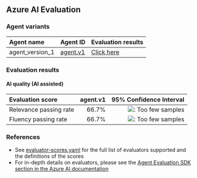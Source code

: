 ## Azure AI Evaluation 

### Agent variants

| Agent name | Agent ID | Evaluation results |
|:-----------|:---------|:-------------------|
| agent_version_1 | [agent.v1](https://ai-url/agent.v1 "") | [Click here](test_url_1 "") |

### Evaluation results

#### AI quality (AI assisted)

| Evaluation score       |   agent.v1 |                                                                                                           95% Confidence Interval |
|:-----------------------|-----------:|----------------------------------------------------------------------------------------------------------------------------------:|
| Relevance passing rate |      66.7% | ![: Too few samples](https://img.shields.io/badge/-Too%20few%20samples-e6e6e3 "Too few samples to determine confidence interval") |
| Fluency passing rate   |      66.7% | ![: Too few samples](https://img.shields.io/badge/-Too%20few%20samples-e6e6e3 "Too few samples to determine confidence interval") |

### References

- See [evaluator-scores.yaml](https://github.com/microsoft/ai-agent-evals/blob/main/analysis/evaluator-scores.yaml) for the full list of evaluators supported and the definitions of the scores
- For in-depth details on evaluators, please see the [Agent Evaluation SDK section in the Azure AI documentation](https://learn.microsoft.com/en-us/azure/ai-foundry/how-to/develop/agent-evaluate-sdk)
